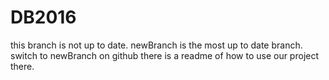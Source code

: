 # DB2016
this branch is not up to date.
newBranch is the most up to date branch.
switch to newBranch on github there is a readme of how to use our project there.
